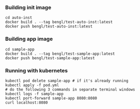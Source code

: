 ### Building init image

```
cd auto-inst
docker build . --tag bengl/test-auto-inst:latest
docker push bengl/test-auto-inst:latest
```
### Building app image

```
cd sample-app
docker build . --tag bengl/test-sample-app:latest
docker push bengl/test-sample-app:latest
```

### Running with kubernetes

```
kubectl pod delete sample-app # if it's already running
kubectl apply -f pod.yml
# do the following 3 commands in separate terminal windows
kubectl logs -f sample-app
kubectl port-forward sample-app 8080:8080
curl localhost:8080
```
